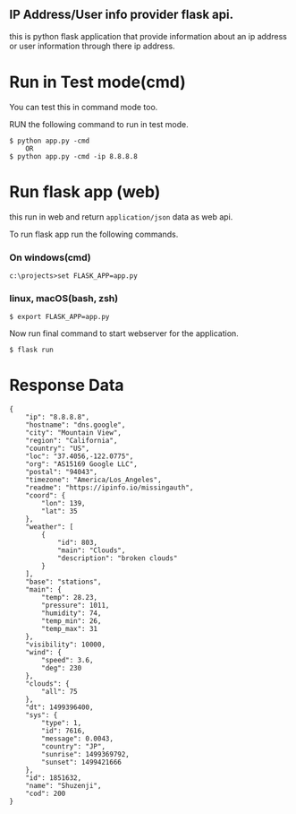 ## IP Address/User info provider flask api.

this is python flask application that provide information about an ip address or user information through there ip address.

# Run in Test mode(cmd)

You can test this in command mode too.

RUN the following command to run in test mode.

```
$ python app.py -cmd
    OR
$ python app.py -cmd -ip 8.8.8.8

```

# Run flask app (web)

this run in web and return `application/json` data as web api.

To run flask app run the following commands.

### On windows(cmd)

`c:\projects>set FLASK_APP=app.py`

### linux, macOS(bash, zsh)

`$ export FLASK_APP=app.py`

Now run final command to start webserver for the application.

```
$ flask run
```

# Response Data

```
{
    "ip": "8.8.8.8",
    "hostname": "dns.google",
    "city": "Mountain View",
    "region": "California",
    "country": "US",
    "loc": "37.4056,-122.0775",
    "org": "AS15169 Google LLC",
    "postal": "94043",
    "timezone": "America/Los_Angeles",
    "readme": "https://ipinfo.io/missingauth",
    "coord": {
        "lon": 139,
        "lat": 35
    },
    "weather": [
        {
            "id": 803,
            "main": "Clouds",
            "description": "broken clouds"
        }
    ],
    "base": "stations",
    "main": {
        "temp": 28.23,
        "pressure": 1011,
        "humidity": 74,
        "temp_min": 26,
        "temp_max": 31
    },
    "visibility": 10000,
    "wind": {
        "speed": 3.6,
        "deg": 230
    },
    "clouds": {
        "all": 75
    },
    "dt": 1499396400,
    "sys": {
        "type": 1,
        "id": 7616,
        "message": 0.0043,
        "country": "JP",
        "sunrise": 1499369792,
        "sunset": 1499421666
    },
    "id": 1851632,
    "name": "Shuzenji",
    "cod": 200
}
```
